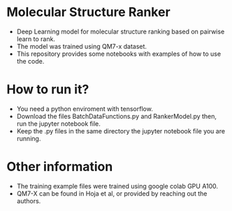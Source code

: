# Molecular Structure Ranker
* Deep Learning model for molecular structure ranking based on pairwise learn to rank.
* The model was trained using QM7-x dataset.
* This repository provides some notebooks with examples of how to use the code.
# How to run it?
* You need a python enviroment with tensorflow.
* Download the files BatchDataFunctions.py and RankerModel.py then, run the jupyter notebook file.
* Keep the .py files in the same directory the jupyter notebook file you are running.
# Other information
* The training example files were trained using google colab GPU A100.
* QM7-X can be found in Hoja et al, or provided by reaching out the authors.
